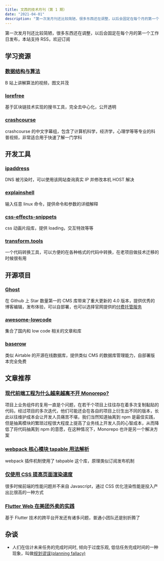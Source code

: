 ```yaml
---
title: 文西的技术月刊（第 1 期）
date: "2021-04-01"
description: "第一次发月刊还比较简陋，很多东西还在调整，以后会固定在每个月的第一个工作日发布，本站支持 RSS，欢迎订阅"
---
```


第一次发月刊还比较简陋，很多东西还在调整，以后会固定在每个月的第一个工作日发布，本站支持 RSS，欢迎订阅

## 学习资源

### [数据结构与算法](https://space.bilibili.com/50003725/video)

B 站上讲解算法的视频，图文并茂

### [lorefree](https://ebook2.lorefree.com/)

基于区块链技术实现的搜书工具，完全去中心化，公开透明

### [crashcourse](https://crashcourse.club/category/)

crashcourse 的中文字幕组，包含了计算机科学，经济学，心理学等等专业的科普视频，非常适合用于快速了解一门学科

## 开发工具

### [ipaddress](https://www.ipaddress.com/)

DNS 被污染时，可以使用该网站查询真实 IP 并修改本机 HOST 解决

### [explainshell](https://explainshell.com/)

输入任意 linux 命令，提供命令和参数的详细解释

### [css-effects-snippets](https://emilkowalski.github.io/css-effects-snippets/)

css 动画片段库，提供 loading，交互特效等等

### [transform.tools](https://transform.tools/html-to-jsx)

一个代码转换工具，可以方便的在各种格式的代码中转换，在老项目做技术迁移的时候很有用

## 开源项目

### [Ghost](https://github.com/TryGhost/Ghost)

在 Github 上 Star 数量第一的 CMS 库带来了重大更新的 4.0 版本，提供优秀的博客编辑，发布体验，可以自部署，也可以选择官网提供的[付费托管服务](https://sspai.com/post/65602)

### [awesome-lowcode](https://github.com/taowen/awesome-lowcode)

集合了国内和 low code 相关的文章和库

### [baserow](https://gitlab.com/bramw/baserow)

类似 Airtable 的开源在线数据库，提供类似 CMS 的数据库管理能力，自部署版本完全免费

## 文章推荐

### [现代前端工程为什么越来越离不开 Monorepo?](https://juejin.cn/post/6944877410827370504)

项目上业务组件的复用一直是个问题，在若干个项目上往往存在着多次复制黏贴的代码，经过项目的多次迭代，他们可能还会在各自的项目上衍生出不同的版本，长此以往维护成本会让开发人员痛苦不堪，我们当然知道抽离到 npm 是最佳实践，但是抽离模块的繁琐过程很大程度上提高了业务线上开发人员的心智成本，从而降低了将代码抽离到 npm 的意愿，在这种情况下，Monorepo 也许是另一个解决方案

### [webpack 核心模块 tapable 用法解析](https://segmentfault.com/a/1190000039418800)

webpack 插件机制使用了 tabpable 这个库，原理类似订阅发布机制

### [仅使用 CSS 提高页面渲染速度](https://juejin.cn/post/6942661408181977118)

很多时候前端的性能问题并不来自 Javascript，通过 CSS 优化渲染性能是投入产出比很高的一种方式

### [Flutter Web 在美团外卖的实践](https://mp.weixin.qq.com/s/GjFC5_85pIk9EbKPJXZsXg)

基于 Flutter 技术的跨平台开发还有诸多问题，普通小团队还是别折腾了

## 杂谈

- 人们在估计未来任务的完成时间时, 倾向于过度乐观, 低估任务完成时间的一种现象，叫做[规划谬误(planning fallacy)](https://www.wikiwand.com/en/Planning_fallacy)

